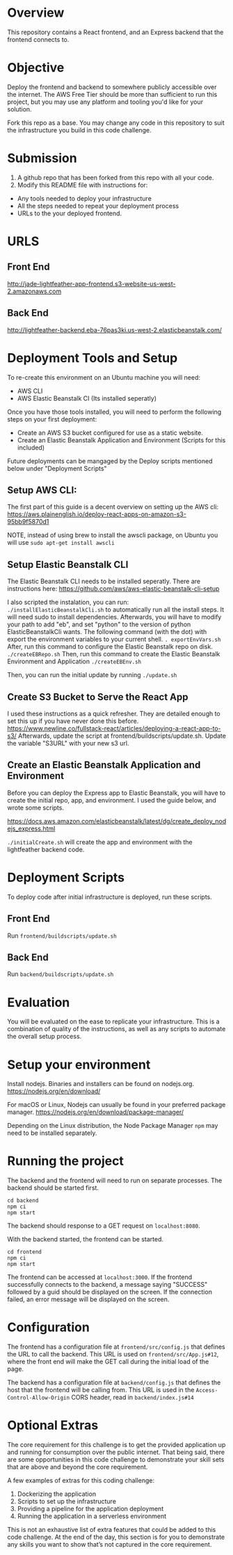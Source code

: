 # Overview
This repository contains a React frontend, and an Express backend that the frontend connects to.

# Objective
Deploy the frontend and backend to somewhere publicly accessible over the internet. The AWS Free Tier should be more than sufficient to run this project, but you may use any platform and tooling you'd like for your solution.

Fork this repo as a base. You may change any code in this repository to suit the infrastructure you build in this code challenge.

# Submission
1. A github repo that has been forked from this repo with all your code.
2. Modify this README file with instructions for:
* Any tools needed to deploy your infrastructure
* All the steps needed to repeat your deployment process
* URLs to the your deployed frontend.
# URLS
## Front End
http://jade-lightfeather-app-frontend.s3-website-us-west-2.amazonaws.com
## Back End
http://lightfeather-backend.eba-76pas3ki.us-west-2.elasticbeanstalk.com/

# Deployment Tools and Setup
To re-create this environment on an Ubuntu machine you will need:
* AWS CLI
* AWS Elastic Beanstalk CI (Its installed seperatly)

Once you have those tools installed, you will need to perform the following steps on your first deployment:
* Create an AWS S3 bucket configured for use as a static website.
* Create an Elastic Beanstalk Application and Environment (Scripts for this included)

Future deployments can be mangaged by the Deploy scripts mentioned below under "Deployment Scripts"

## Setup AWS CLI:
The first part of this guide is a decent overview on setting up the AWS cli:
https://aws.plainenglish.io/deploy-react-apps-on-amazon-s3-95bb9f5870d1

NOTE, instead of using brew to install the awscli package, on Ubuntu you will use
`sudo apt-get install awscli`

## Setup Elastic Beanstalk CLI
The Elastic Beanstalk CLI needs to be installed seperatly. There are instructions here: 
https://github.com/aws/aws-elastic-beanstalk-cli-setup

I also scripted the instalation, you can run:
`./installElasticBeanstalkCli.sh` to automatically run all the install steps. It will need sudo to install dependencies.
Afterwards, you will have to modify your path to add "eb", and set "python" to the version of python ElasticBeanstalkCli wants. The following command (with the dot) with export the environment variables to your current shell.
`. exportEnvVars.sh`
After, run this command to configure the Elastic Beanstalk repo on disk.
`./createEBRepo.sh`
Then, run this command to create the Elastic Beanstalk Environment and Application
`./createEBEnv.sh `

Then, you can run the initial update by running
`./update.sh`

## Create S3 Bucket to Serve the React App
I used these instructions as a quick refresher. They are detailed enough to set this up if you have never done this before.
https://www.newline.co/fullstack-react/articles/deploying-a-react-app-to-s3/
Afterwards, update the script at frontend/buildscripts/update.sh. Update the variable "S3URL" with your new s3 url.

## Create an Elastic Beanstalk Application and Environment
Before you can deploy the Express app to Elastic Beanstalk, you will have to create the initial repo, app, and environment. I used the guide below, and wrote some scripts.

https://docs.aws.amazon.com/elasticbeanstalk/latest/dg/create_deploy_nodejs_express.html

`./initialCreate.sh` will create the app and environment with the lightfeather backend code.


# Deployment Scripts
To deploy code after initial infrastructure is deployed, run these scripts.
## Front End
Run `frontend/buildscripts/update.sh`
## Back End
Run `backend/buildscripts/update.sh`

# Evaluation
You will be evaluated on the ease to replicate your infrastructure. This is a combination of quality of the instructions, as well as any scripts to automate the overall setup process.

# Setup your environment
Install nodejs. Binaries and installers can be found on nodejs.org.
https://nodejs.org/en/download/

For macOS or Linux, Nodejs can usually be found in your preferred package manager.
https://nodejs.org/en/download/package-manager/

Depending on the Linux distribution, the Node Package Manager `npm` may need to be installed separately.

# Running the project
The backend and the frontend will need to run on separate processes. The backend should be started first.
```
cd backend
npm ci
npm start
```
The backend should response to a GET request on `localhost:8080`.

With the backend started, the frontend can be started.
```
cd frontend
npm ci
npm start
```
The frontend can be accessed at `localhost:3000`. If the frontend successfully connects to the backend, a message saying "SUCCESS" followed by a guid should be displayed on the screen.  If the connection failed, an error message will be displayed on the screen.

# Configuration
The frontend has a configuration file at `frontend/src/config.js` that defines the URL to call the backend. This URL is used on `frontend/src/App.js#12`, where the front end will make the GET call during the initial load of the page.

The backend has a configuration file at `backend/config.js` that defines the host that the frontend will be calling from. This URL is used in the `Access-Control-Allow-Origin` CORS header, read in `backend/index.js#14`

# Optional Extras
The core requirement for this challenge is to get the provided application up and running for consumption over the public internet. That being said, there are some opportunities in this code challenge to demonstrate your skill sets that are above and beyond the core requirement.

A few examples of extras for this coding challenge:
1. Dockerizing the application
2. Scripts to set up the infrastructure
3. Providing a pipeline for the application deployment
4. Running the application in a serverless environment

This is not an exhaustive list of extra features that could be added to this code challenge. At the end of the day, this section is for you to demonstrate any skills you want to show that’s not captured in the core requirement.
